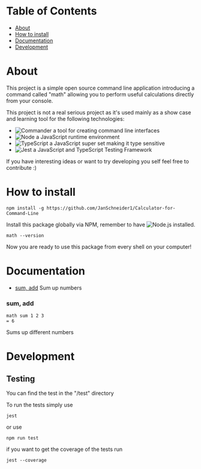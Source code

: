 # Table of Contents

- [About](#About)
- [How to install](#How-to-install)
- [Documentation](#Documentation)
- [Development](#Development)

# About

This project is a simple open source command line application introducing
a command called "math" allowing you to perform useful calculations directly
from your console.

This project is not a real serious project as it's used mainly as a show case
and learning tool for the following technologies:

- ![Commander](https://github.com/tj/commander.js/) a tool for creating command line interfaces
- ![Node](https://nodejs.org/en/) a JavaScript runtime environment
- ![TypeScript](https://www.typescriptlang.org/) a JavaScript super set making it type sensitive
- ![Jest](https://www.typescriptlang.org/) a JavaScript and TypeScript Testing Framework

If you have interesting ideas or want to try developing you self feel free to contribute :)

# How to install

    npm install -g https://github.com/JanSchneider1/Calculator-for-Command-Line
    
Install this package globally via NPM, remember to have ![Node.js](https://nodejs.org/en/)
installed.

    math --version
    
Now you are ready to use this package from every shell on your computer! 

# Documentation

- [sum, add](#sum,-add)
Sum up numbers

### sum, add

    math sum 1 2 3
    = 6
    
Sums up different numbers

# Development

## Testing

You can find the test in the "/test" directory

To run the tests simply use

    jest
    
or use

    npm run test
    
if you want to get the coverage of the tests run

    jest --coverage